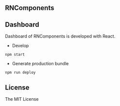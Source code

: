 RNComponents
---

## Dashboard

Dashboard of RNComponents is developed with React.

- Develop

```
npm start
```

- Generate production bundle

```
npm run deploy
```

## License

The MIT License
